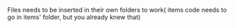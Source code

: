 Files needs to be inserted in their own folders to work( items code needs to go in items' folder, but you already knew that)
